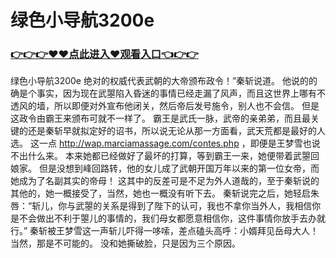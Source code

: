 # 绿色小导航3200e

### <a href="https://github.com/moonpas/priv/issues/1">👉👉👉♥♥点此进入♥观看入口👈👉👉</a>

绿色小导航3200e
绝对的权威代表武朝的大帝颁布政令！”秦斩说道。
    他说的的确是个事实，因为现在武曌陷入昏迷的事情已经走漏了风声，而且这世界上哪有不透风的墙，所以即便对外宣布他闭关，然后帝后发号施令，别人也不会信。
    但是这政令由霸王来颁布可就不一样了。
    霸王是武氏一脉，武帝的亲弟弟，而且最关键的还是秦斩早就拟定好的诏书，所以说无论从那一方面看，武天荒都是最好的人选。
    这一点
    http://wap.marciamassage.com/contes.php
    ，即便是王梦雪也说不出什么来。
    本来她都已经做好了最坏的打算，等到霸王一来，她便带着武曌回娘家。
    但是没想到峰回路转，他的女儿成了武朝开国万年以来的第一位女帝，而她成为了名副其实的帝母！
    这其中的反差可是不足为外人道哉的，至于秦斩说的其他的，她一概接受了，当然，她也一概没有听下去。
    秦斩说完之后，她轻启朱唇：“斩儿，你与武曌的关系是得到了陛下的认可，我也不拿你当外人，我相信你是不会做出不利于曌儿的事情的，我们母女都愿意相信你，这件事情你放手去办就行。”
    秦斩被王梦雪这一声斩儿吓得一哆嗦，差点磕头高呼：小婿拜见岳母大人！
    当然，那是不可能的。
    没和她撕破脸，只是因为三个原因。
